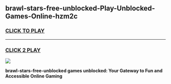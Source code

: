 
## brawl-stars-free-unblocked-Play-Unblocked-Games-Online-hzm2c
<h3>
<a href="https://premium76.site?title=brawl-stars-free-unblocked&ref=25A">CLICK TO PLAY</a></h3>
<hr>

<h3>
<a href="https://premium76.site?title=brawl-stars-free-unblocked&ref=25A">CLICK 2 PLAY</a>
  
</h3>

<a href="https://premium76.site?title=brawl-stars-free-unblocked&ref=25A"><img src="https://clearcache.store/games.png"></a>


**brawl-stars-free-unblocked games unblocked: Your Gateway to Fun and Accessible Online Gaming**
